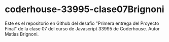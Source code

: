 # coderhouse-33995-clase07Brignoni
Este es el repositorio en Github del desafio "Primera entrega del Proyecto Final" de la clase 07 del curso de Javascript 33995 de Coderhouse. Autor Matías Brignoni.
